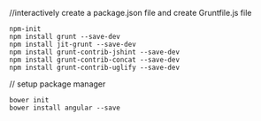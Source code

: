 //interactively create a package.json file and create Gruntfile.js file
```
npm-init
npm install grunt --save-dev
npm install jit-grunt --save-dev
npm install grunt-contrib-jshint --save-dev
npm install grunt-contrib-concat --save-dev
npm install grunt-contrib-uglify --save-dev
```

// setup package manager
```
bower init
bower install angular --save
```
